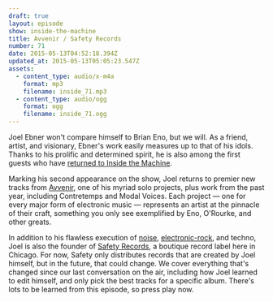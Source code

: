 ```yaml
---
draft: true
layout: episode
show: inside-the-machine
title: Avvenir / Safety Records
number: 71
date: 2015-05-13T04:52:18.394Z
updated_at: 2015-05-13T05:05:23.547Z
assets:
  - content_type: audio/x-m4a
    format: mp3
    filename: inside_71.mp3
  - content_type: audio/ogg
    format: ogg
    filename: inside_71.ogg
---
```

Joel Ebner won't compare himself to Brian Eno, but we will. As a friend, artist, and visionary, Ebner's work easily measures up to that of his idols. Thanks to his prolific and determined spirit, he is also among the first guests who have [returned to Inside the Machine](http://machine.fm/inside/33).

Marking his second appearance on the show, Joel returns to premier new tracks from [Avvenir](http://www.safetyrecords.us/), one of his myriad solo projects, plus work from the past year, including Contretemps and Modal Voices. Each project &mdash; one for every major form of electronic music &mdash; represents an artist at the pinnacle of their craft, something you only see exemplified by Eno, O'Rourke, and other greats.

In addition to his flawless execution of [noise](http://www.safetyrecords.us/listen), [electronic-rock](http://citystatesmusic.com), and techno, Joel is also the founder of [Safety Records](http://safetyrecords.us), a boutique record label here in Chicago. For now, Safety only distributes records that are created by Joel himself, but in the future, that could change. We cover everything that's changed since our last conversation on the air, including how Joel learned to edit himself, and only pick the best tracks for a specific album. There's lots to be learned from this episode, so press play now.